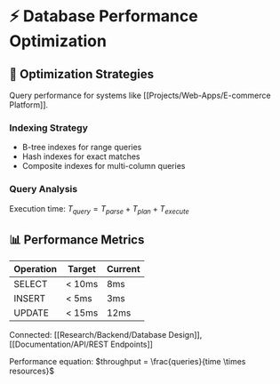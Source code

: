 # ⚡ Database Performance Optimization

## 🎯 Optimization Strategies
Query performance for systems like [[Projects/Web-Apps/E-commerce Platform]].

### Indexing Strategy
- B-tree indexes for range queries
- Hash indexes for exact matches
- Composite indexes for multi-column queries

### Query Analysis
Execution time: $T_{query} = T_{parse} + T_{plan} + T_{execute}$

## 📊 Performance Metrics
| Operation | Target | Current |
|-----------|--------|---------|
| SELECT | < 10ms | 8ms |
| INSERT | < 5ms | 3ms |
| UPDATE | < 15ms | 12ms |

Connected: [[Research/Backend/Database Design]], [[Documentation/API/REST Endpoints]]

Performance equation: $throughput = \frac{queries}{time \times resources}$
